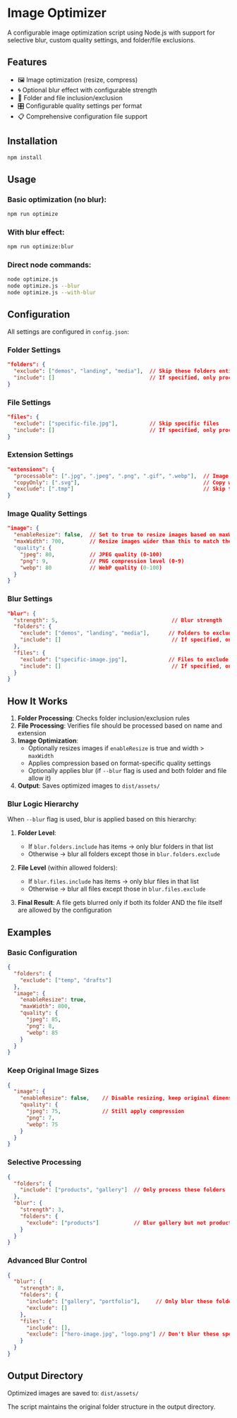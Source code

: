 # Image Optimizer

A configurable image optimization script using Node.js with support for selective blur, custom quality settings, and folder/file exclusions.

## Features

- 🖼️ Image optimization (resize, compress)
- 🌀 Optional blur effect with configurable strength
- 📁 Folder and file inclusion/exclusion
- 🎛️ Configurable quality settings per format
- 📋 Comprehensive configuration file support

## Installation

```bash
npm install
```

## Usage

### Basic optimization (no blur):
```bash
npm run optimize
```

### With blur effect:
```bash
npm run optimize:blur
```

### Direct node commands:
```bash
node optimize.js
node optimize.js --blur
node optimize.js --with-blur
```

## Configuration

All settings are configured in `config.json`:

### Folder Settings
```json
"folders": {
  "exclude": ["demos", "landing", "media"],  // Skip these folders entirely
  "include": []                              // If specified, only process these folders
}
```

### File Settings
```json
"files": {
  "exclude": ["specific-file.jpg"],          // Skip specific files
  "include": []                              // If specified, only process these files
}
```

### Extension Settings
```json
"extensions": {
  "processable": [".jpg", ".jpeg", ".png", ".gif", ".webp"],  // Image formats to optimize
  "copyOnly": [".svg"],                                       // Copy without processing
  "exclude": [".tmp"]                                         // Skip these extensions
}
```

### Image Quality Settings
```json
"image": {
  "enableResize": false,  // Set to true to resize images based on maxWidth
  "maxWidth": 700,        // Resize images wider than this to match the maxWidth (enableResize: true)
  "quality": {
    "jpeg": 80,           // JPEG quality (0-100)
    "png": 9,             // PNG compression level (0-9)
    "webp": 80            // WebP quality (0-100)
  }
}
```

### Blur Settings
```json
"blur": {
  "strength": 5,                                    // Blur strength
  "folders": {
    "exclude": ["demos", "landing", "media"],      // Folders to exclude from blur
    "include": []                                   // If specified, only blur these folders
  },
  "files": {
    "exclude": ["specific-image.jpg"],             // Files to exclude from blur
    "include": []                                   // If specified, only blur these files
  }
}
```

## How It Works

1. **Folder Processing**: Checks folder inclusion/exclusion rules
2. **File Processing**: Verifies file should be processed based on name and extension
3. **Image Optimization**: 
   - Optionally resizes images if `enableResize` is true and width > `maxWidth`
   - Applies compression based on format-specific quality settings
   - Optionally applies blur (if `--blur` flag is used and both folder and file allow it)
4. **Output**: Saves optimized images to `dist/assets/`

### Blur Logic Hierarchy

When `--blur` flag is used, blur is applied based on this hierarchy:

1. **Folder Level**: 
   - If `blur.folders.include` has items → only blur folders in that list
   - Otherwise → blur all folders except those in `blur.folders.exclude`

2. **File Level** (within allowed folders):
   - If `blur.files.include` has items → only blur files in that list  
   - Otherwise → blur all files except those in `blur.files.exclude`

3. **Final Result**: A file gets blurred only if both its folder AND the file itself are allowed by the configuration

## Examples

### Basic Configuration
```json
{
  "folders": {
    "exclude": ["temp", "drafts"]
  },
  "image": {
    "enableResize": true,
    "maxWidth": 800,
    "quality": {
      "jpeg": 85,
      "png": 8,
      "webp": 85
    }
  }
}
```

### Keep Original Image Sizes
```json
{
  "image": {
    "enableResize": false,    // Disable resizing, keep original dimensions
    "quality": {
      "jpeg": 75,             // Still apply compression
      "png": 7,
      "webp": 75
    }
  }
}
```

### Selective Processing
```json
{
  "folders": {
    "include": ["products", "gallery"]  // Only process these folders
  },
  "blur": {
    "strength": 3,
    "folders": {
      "exclude": ["products"]           // Blur gallery but not products
    }
  }
}
```

### Advanced Blur Control
```json
{
  "blur": {
    "strength": 8,
    "folders": {
      "include": ["gallery", "portfolio"],     // Only blur these folders
      "exclude": []
    },
    "files": {
      "include": [],
      "exclude": ["hero-image.jpg", "logo.png"] // Don't blur these specific files
    }
  }
}
```

## Output Directory

Optimized images are saved to: `dist/assets/`

The script maintains the original folder structure in the output directory. 